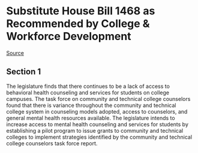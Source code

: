 # Substitute House Bill 1468 as Recommended by College & Workforce Development

[Source](http://lawfilesext.leg.wa.gov/biennium/2021-22/Xml/Bills/House%20Bills/1468-S.xml)
## Section 1
The legislature finds that there continues to be a lack of access to behavioral health counseling and services for students on college campuses. The task force on community and technical college counselors found that there is variance throughout the community and technical college system in counseling models adopted, access to counselors, and general mental health resources available. The legislature intends to increase access to mental health counseling and services for students by establishing a pilot program to issue grants to community and technical colleges to implement strategies identified by the community and technical college counselors task force report.
